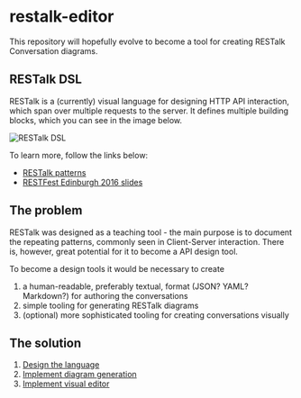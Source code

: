 # restalk-editor

This repository will hopefully evolve to become a tool for creating RESTalk Conversation diagrams.

## RESTalk DSL

RESTalk is a (currently) visual language for designing HTTP API interaction, which span over multiple requests to the server. 
It defines multiple building blocks, which you can see in the image below.

![RESTalk DSL](http://restalk-patterns.org/img/notation_horizontal.svg)

To learn more, follow the links below:

* [RESTalk patterns](http://restalk-patterns.org/)
* [RESTFest Edinburgh 2016 slides](https://github.com/RESTFest/2016-Edinburgh/wiki/Cesare-Pautasso#proposed-talks)

## The problem

RESTalk was designed as a teaching tool - the main purpose is to document the repeating patterns, commonly seen in Client-Server 
interaction. There is, however, great potential for it to become a API design tool. 

To become a design tools it would be necessary to create 

1. a human-readable, preferably textual, format (JSON? YAML? Markdown?) for authoring the conversations
2. simple tooling for generating RESTalk diagrams
3. (optional) more sophisticated tooling for creating conversations visually

## The solution

1. [Design the language][issue-design]
2. [Implement diagram generation][issue-generation]
3. [Implement visual editor][issue-editor]

[issue-design]: https://github.com/tpluscode/restalk-editor/issues/1
[issue-generation]: https://github.com/tpluscode/restalk-editor/issues/2
[issue-editor]: https://github.com/tpluscode/restalk-editor/issues/3
